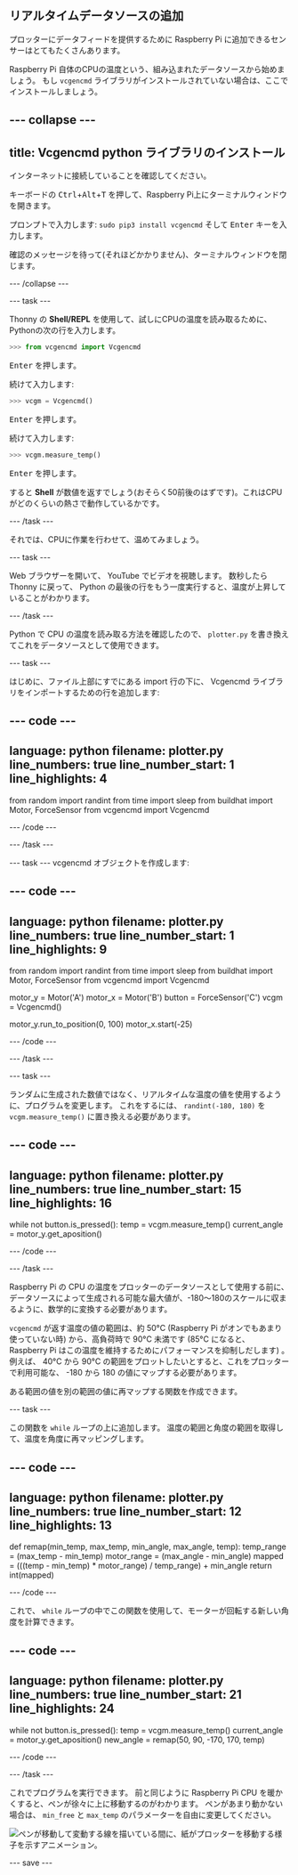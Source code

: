## リアルタイムデータソースの追加

プロッターにデータフィードを提供するために Raspberry Pi に追加できるセンサーはとてもたくさんあります。

Raspberry Pi 自体のCPUの温度という、組み込まれたデータソースから始めましょう。 もし `vcgencmd` ライブラリがインストールされていない場合は、ここでインストールしましょう。

--- collapse ---
---
title: Vcgencmd python ライブラリのインストール
---

インターネットに接続していることを確認してください。

キーボードの <kbd>Ctrl</kbd>+<kbd>Alt</kbd>+<kbd>T</kbd> を押して、Raspberry Pi上にターミナルウィンドウを開きます。

プロンプトで入力します: `sudo pip3 install vcgencmd` そして <kbd>Enter</kbd> キーを入力します。

確認のメッセージを待って(それほどかかりません)、ターミナルウィンドウを閉じます。

--- /collapse ---

--- task ---

Thonny の **Shell/REPL** を使用して、試しにCPUの温度を読み取るために、Pythonの次の行を入力します。

```python
>>> from vcgencmd import Vcgencmd
```
<kbd>Enter</kbd> を押します。

続けて入力します:
```python
>>> vcgm = Vcgencmd()
```
<kbd>Enter</kbd> を押します。

続けて入力します:
```python
>>> vcgm.measure_temp()
```
<kbd>Enter</kbd> を押します。

すると **Shell** が数値を返すでしょう(おそらく50前後のはずです)。これはCPUがどのくらいの熱さで動作しているかです。

--- /task ---

それでは、CPUに作業を行わせて、温めてみましょう。

--- task ---

Web ブラウザーを開いて、 YouTube でビデオを視聴します。 数秒したら Thonny に戻って、 Python の最後の行をもう一度実行すると、温度が上昇していることがわかります。

--- /task ---

Python で CPU の温度を読み取る方法を確認したので、 `plotter.py` を書き換えてこれをデータソースとして使用できます。

--- task ---

はじめに、ファイル上部にすでにある import 行の下に、 Vcgencmd ライブラリをインポートするための行を追加します:

--- code ---
---
language: python
filename: plotter.py
line_numbers: true
line_number_start: 1
line_highlights: 4
---

from random import randint
from time import sleep
from buildhat import Motor, ForceSensor
from vcgencmd import Vcgencmd

--- /code ---

--- /task ---

--- task --- vcgencmd オブジェクトを作成します:

--- code ---
---
language: python
filename: plotter.py
line_numbers: true
line_number_start: 1
line_highlights: 9
---

from random import randint
from time import sleep
from buildhat import Motor, ForceSensor
from vcgencmd import Vcgencmd

motor_y = Motor('A')
motor_x = Motor('B')
button = ForceSensor('C')
vcgm = Vcgencmd()

motor_y.run_to_position(0, 100)
motor_x.start(-25)

--- /code ---

--- /task ---

--- task ---

ランダムに生成された数値ではなく、リアルタイムな温度の値を使用するように、プログラムを変更します。 これをするには、 `randint(-180, 180)` を `vcgm.measure_temp()` に置き換える必要があります。

--- code ---
---
language: python
filename: plotter.py
line_numbers: true
line_number_start: 15
line_highlights: 16
---

while not button.is_pressed():
    temp = vcgm.measure_temp()
    current_angle = motor_y.get_aposition()

--- /code ---

--- /task ---

Raspberry Pi の CPU の温度をプロッターのデータソースとして使用する前に、データソースによって生成される可能な最大値が、-180〜180のスケールに収まるように、数学的に変換する必要があります。

`vcgencmd` が返す温度の値の範囲は、約 50°C (Raspberry Pi がオンでもあまり使っていない時) から、高負荷時で 90°C 未満です (85°C になると、 Raspberry Pi はこの温度を維持するためにパフォーマンスを抑制しだします) 。 例えば、 40°C から 90°C の範囲をプロットしたいとすると、これをプロッターで利用可能な、 -180 から 180 の値にマップする必要があります。

ある範囲の値を別の範囲の値に再マップする関数を作成できます。

--- task ---

この関数を `while` ループの上に追加します。 温度の範囲と角度の範囲を取得して、温度を角度に再マッピングします。

--- code ---
---
language: python
filename: plotter.py
line_numbers: true
line_number_start: 12
line_highlights: 13
---

def remap(min_temp, max_temp, min_angle, max_angle, temp):
    temp_range = (max_temp - min_temp)
    motor_range = (max_angle - min_angle)
    mapped = (((temp - min_temp) * motor_range) / temp_range) + min_angle
    return int(mapped)

--- /code ---

これで、 `while` ループの中でこの関数を使用して、モーターが回転する新しい角度を計算できます。

--- code ---
---
language: python
filename: plotter.py
line_numbers: true
line_number_start: 21
line_highlights: 24
---

while not button.is_pressed():
    temp = vcgm.measure_temp()
    current_angle = motor_y.get_aposition()
    new_angle = remap(50, 90, -170, 170, temp)
    
--- /code ---

--- /task ---

これでプログラムを実行できます。 前と同じように Raspberry Pi CPU を暖かくすると、ペンが徐々に上に移動するのがわかります。 ペンがあまり動かない場合は、 `min_free` と `max_temp` のパラメーターを自由に変更してください。

![ペンが移動して変動する線を描いている間に、紙がプロッターを移動する様子を示すアニメーション。](images/plotter_demo_2.gif)


--- save ---
